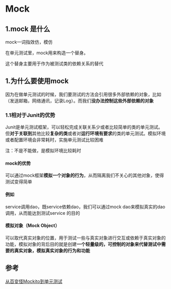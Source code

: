 # Mock

## 1.mock 是什么

mock一词指效仿，模仿

在单元测试里，mock用来构造一个替身。

这个替身主要用于作为被测试类的依赖关系的替代

## 1.为什么要使用mock

因为在做单元测试的时候，我们要测试的方法会引用很多外部依赖的对象，比如（发送邮箱，网络通讯，记录Log）。而我们**没办法控制这些外部依赖的对象**

### 1.1相对于Junit的优势

Junit是单元测试框架，可以轻松完成关联关系少或者比较简单的类的单元测试。但**对于关联到**其他比较**复杂的类**或者对**运行环境有要求**的类的单元测试。模拟环境或者配置环境会非常耗时，实施单元测试比较困难

注：不是不能做，是模拟环境比较耗时

#### mock的优势

可以通过mock框架**模拟一个对象的行为**，从而隔离我们不关心的其他对象，使得测试变得简单

#### 例如

service调用dao，既service依赖dao，我们可以通过mock dao来模拟真实的dao调用，从而能达到测试service 的目的

#### 模拟对象（Mock Object）

可以取代真实对象的位置，用于测试一些与真实对象进行交互或依赖于真实对象的功能，模拟对象的背后目的就是创建**一个轻量级的，可控制的对象来代替测试中需要的真实对象，模拟真实对象的行为和功能**

## 参考

[从百变怪Mockito到单元测试](<https://www.jianshu.com/p/88403716c5c2>)

